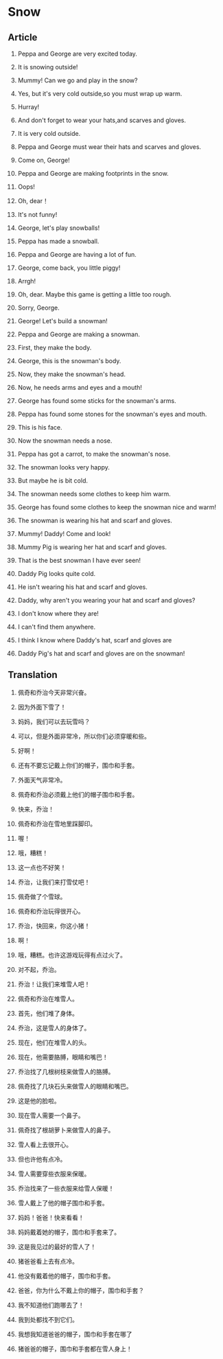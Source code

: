 # Snow
## Article

1. Peppa and George are very excited today.

 2. It is snowing outside!

 3. Mummy! Can we go and play in the snow?

 4. Yes, but it's very cold outside,so you must wrap up warm.

 5. Hurray!

 6. And don't forget to wear your hats,and scarves and gloves.

 7. It is very cold outside.

 8. Peppa and George must wear their hats and scarves and gloves.

 9. Come on, George!

 10. Peppa and George are making footprints in the snow.

 11. Oops!

 12. Oh, dear！

 13. It's not funny!

 14. George, let's play snowballs!

 15. Peppa has made a snowball.

 16. Peppa and George are having a lot of fun.

 17. George, come back, you little piggy!

 18. Arrgh!

 19. Oh, dear. Maybe this game is getting a little too rough.

 20. Sorry, George.

 21. George! Let's build a snowman!

 22. Peppa and George are making a snowman.

 23. First, they make the body.

 24. George, this is the snowman's body.

 25. Now, they make the snowman's head.

 26. Now, he needs arms and eyes and a mouth!

 27. George has found some sticks for the snowman's arms.

 28. Peppa has found some stones for the snowman's eyes and mouth.

 29. This is his face.

 30. Now the snowman needs a nose.

 31. Peppa has got a carrot, to make the snowman's nose.

 32. The snowman looks very happy.

 33. But maybe he is bit cold.

 34. The snowman needs some clothes to keep him warm.

 35. George has found some clothes to keep the snowman nice and warm!

 36. The snowman is wearing his hat and scarf and gloves.

 37. Mummy! Daddy! Come and look!

 38. Mummy Pig is wearing her hat and scarf and gloves.

 39. That is the best snowman I have ever seen!

 40. Daddy Pig looks quite cold.

 41. He isn't wearing his hat and scarf and gloves.

 42. Daddy, why aren't you wearing your hat and scarf and gloves?

 43. I don't know where they are!

 44. I can't find them anywhere.

 45. I think I know where Daddy's hat, scarf and gloves are

 46. Daddy Pig's hat and scarf and gloves are on the snowman!

## Translation

1. 佩奇和乔治今天非常兴奋。

 2. 因为外面下雪了！

 3. 妈妈，我们可以去玩雪吗？

 4. 可以，但是外面非常冷，所以你们必须穿暖和些。

 5. 好啊！

 6. 还有不要忘记戴上你们的帽子，围巾和手套。

 7. 外面天气非常冷。

 8. 佩奇和乔治必须戴上他们的帽子围巾和手套。

 9. 快来，乔治！

 10. 佩奇和乔治在雪地里踩脚印。

 11. 喔！

 12. 哦，糟糕！

 13. 这一点也不好笑！

 14. 乔治，让我们来打雪仗吧！

 15. 佩奇做了个雪球。

 16. 佩奇和乔治玩得很开心。

 17. 乔治，快回来，你这小猪！

 18. 啊！

 19. 哦，糟糕。也许这游戏玩得有点过火了。

 20. 对不起，乔治。

 21. 乔治！让我们来堆雪人吧！

 22. 佩奇和乔治在堆雪人。

 23. 首先，他们堆了身体。

 24. 乔治，这是雪人的身体了。

 25. 现在，他们在堆雪人的头。

 26. 现在，他需要胳膊，眼睛和嘴巴！

 27. 乔治找了几根树枝来做雪人的胳膊。

 28. 佩奇找了几块石头来做雪人的眼睛和嘴巴。

 29. 这是他的脸啦。

 30. 现在雪人需要一个鼻子。

 31. 佩奇找了根胡萝卜来做雪人的鼻子。

 32. 雪人看上去很开心。

 33. 但也许他有点冷。

 34. 雪人需要穿些衣服来保暖。

 35. 乔治找来了一些衣服来给雪人保暖！

 36. 雪人戴上了他的帽子围巾和手套。

 37. 妈妈！爸爸！快来看看！

 38. 妈妈戴着她的帽子，围巾和手套来了。

 39. 这是我见过的最好的雪人了！

 40. 猪爸爸看上去有点冷。

 41. 他没有戴着他的帽子，围巾和手套。

 42. 爸爸，你为什么不戴上你的帽子，围巾和手套？

 43. 我不知道他们跑哪去了！

 44. 我到处都找不到它们。

 45. 我想我知道爸爸的帽子，围巾和手套在哪了

 46. 猪爸爸的帽子，围巾和手套都在雪人身上！

